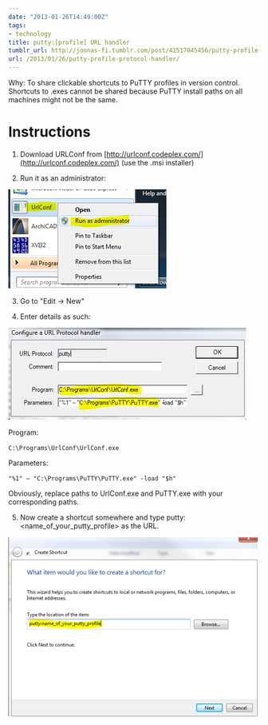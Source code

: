 ```yaml
---
date: "2013-01-26T14:49:00Z"
tags:
- technology
title: putty:[profile] URL handler
tumblr_url: http://joonas-fi.tumblr.com/post/41517045456/putty-profile-protocol-handler
url: /2013/01/26/putty-profile-protocol-handler/
---
```


Why: To share clickable shortcuts to PuTTY profiles in version control. Shortcuts to .exes cannot be shared because PuTTY install paths on all machines might not be the same.

Instructions
============

1) Download URLConf from [http://urlconf.codeplex.com/](http://urlconf.codeplex.com/) (use the .msi installer)

2) Run it as an administrator:

![](tumblr_inline_mh8g6nizHZ1qz4rgp.png)

3) Go to "Edit -> New"

4) Enter details as such: 

![](tumblr_inline_mh8g9yXyct1qz4rgp.png)
 

Program:

	C:\Programs\UrlConf\UrlConf.exe

Parameters:

	"%1" – "C:\Programs\PuTTY\PuTTY.exe" -load "$h"

Obviously, replace paths to UrlConf.exe and PuTTY.exe with your corresponding paths.

5) Now create a shortcut somewhere and type putty:<name_of_your_putty_profile> as the URL. 

![](tumblr_inline_mh8gmpQZqc1qz4rgp.png)
